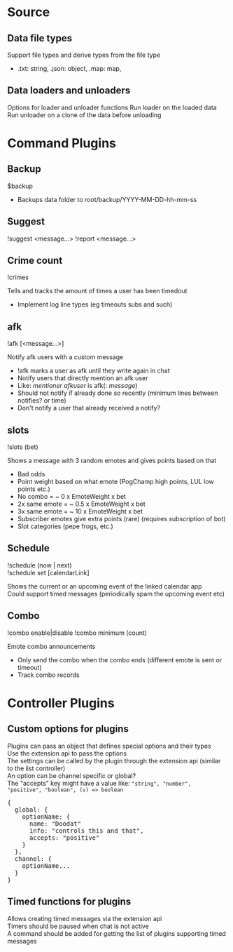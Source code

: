
# Source

## Data file types
Support file types and derive types from the file type

- .txt: string, .json: object, .map: map,  

## Data loaders and unloaders

Options for loader and unloader functions
Run loader on the loaded data
Run unloader on a clone of the data before unloading


# Command Plugins

## Backup
$backup

- Backups data folder to root/backup/YYYY-MM-DD-hh-mm-ss

## Suggest
!suggest <message...>
!report <message...>

## Crime count
!crimes

Tells and tracks the amount of times a user has been timedout
- Implement log line types (eg timeouts subs and such)

## afk
!afk [<message...>]

Notify afk users with a custom message
- !afk marks a user as afk until they write again in chat
- Notify users that directly mention an afk user
- Like: *mentioner* *afkuser* is afk(: *message*)
- Should not notify if already done so recently (minimum lines between notifies? or time)
- Don't notify a user that already received a notify?

## slots
!slots (bet)

Shows a message with 3 random emotes and gives points based on that
- Bad odds
- Point weight based on what emote (PogChamp high points, LUL low points etc.)
- No combo = ~ 0 x EmoteWeight x bet
- 2x same emote = ~ 0.5 x EmoteWeight x bet
- 3x same emote = ~ 10 x EmoteWeight x bet
- Subscriber emotes give extra points (rare) (requires subscription of bot)
- Slot categories (pepe frogs, etc.)

## Schedule
!schedule (now | next)  
!schedule set [calendarLink]  

Shows the current or an upcoming event of the linked calendar app  
Could support timed messages (periodically spam the upcoming event etc)  

## Combo
!combo enable|disable
!combo minimum (count)

Emote combo announcements
- Only send the combo when the combo ends (different emote is sent or timeout)
- Track combo records

# Controller Plugins

## Custom options for plugins

Plugins can pass an object that defines special options and their types  
Use the extension api to pass the options  
The settings can be called by the plugin through the extension api (similar to the list controller)  
An option can be channel specific or global?  
The "accepts" key might have a value like: `"string", "number", "positive", "boolean", (v) => boolean`
<pre>
{
  global: {
    optionName: {
      name: "Doodat"
      info: "controls this and that",
      accepts: "positive"
    }
  },
  channel: {
    optionName...
  }
}
</pre>

## Timed functions for plugins

Allows creating timed messages via the extension api  
Timers should be paused when chat is not active  
A command should be added for getting the list of plugins supporting timed messages  
